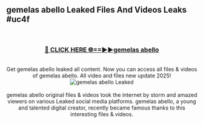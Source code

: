 ## gemelas abello Leaked Files And Videos Leaks #uc4f
<br>
<div align="center">
<h3><a href="https://watchclip.my.id/gemelas abello" rel="nofollow">🔴 CLICK HERE 🌐==►►gemelas abello</a></h3>
<br>
Get gemelas abello leaked all content. Now you can access all files & videos of gemelas abello. All video and files new update 2025!
<br>
<a href="https://watchclip.my.id/gemelas abello" rel="nofollow" data-target="animated-image.originalLink"><img src="https://i.ibb.co.com/WyWwxjT/player-gif2.gif" alt="gemelas abello Leaked" style="max-width: 100%; display: inline-block;" data-target="animated-image.originalImage"></a>
<br><br>
gemelas abello original files & videos took the internet by storm and amazed viewers on various Leaked social media platforms. gemelas abello, a young and talented digital creator, recently became famous thanks to this interesting files & videos.
</div>
<br>